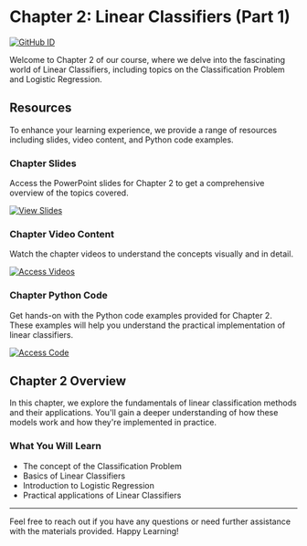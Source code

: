 # Chapter 2: Linear Classifiers (Part 1)
[![GitHub ID](https://img.shields.io/badge/GitHub-MJAHMADEE-blue?style=flat&logo=github)](https://github.com/MJAHMADEE)

Welcome to Chapter 2 of our course, where we delve into the fascinating world of Linear Classifiers, including topics on the Classification Problem and Logistic Regression.

## Resources

To enhance your learning experience, we provide a range of resources including slides, video content, and Python code examples.

### Chapter Slides

Access the PowerPoint slides for Chapter 2 to get a comprehensive overview of the topics covered.

[![View Slides](https://img.shields.io/badge/View%20Slides-Google%20Drive-blue)](https://drive.google.com/drive/folders/1kbMyZMwwysXevdnv_sRHtNliWiGbgRck?usp=sharing)

### Chapter Video Content

Watch the chapter videos to understand the concepts visually and in detail.

[![Access Videos](https://img.shields.io/badge/Access-Videos-blue?style=for-the-badge&logo=google-drive)](https://drive.google.com/drive/folders/1DkElRSNAHYYq1KhqDi6UnqCcEOIgIRER?usp=sharing)

### Chapter Python Code

Get hands-on with the Python code examples provided for Chapter 2. These examples will help you understand the practical implementation of linear classifiers.

[![Access Code](https://img.shields.io/badge/Access-Code-3776AB?style=for-the-badge&logo=python&logoColor=white)](https://drive.google.com/drive/folders/14lr8W1ZC9JephcXTS_JofoivDmtnexuf?usp=sharing)

## Chapter 2 Overview

In this chapter, we explore the fundamentals of linear classification methods and their applications. You'll gain a deeper understanding of how these models work and how they're implemented in practice.

### What You Will Learn

- The concept of the Classification Problem
- Basics of Linear Classifiers
- Introduction to Logistic Regression
- Practical applications of Linear Classifiers
---

Feel free to reach out if you have any questions or need further assistance with the materials provided. Happy Learning!
